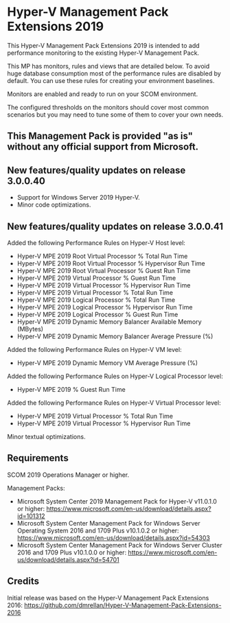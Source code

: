 # Hyper-V Management Pack Extensions 2019

This Hyper-V Management Pack Extensions 2019 is intended to add performance monitoring to the existing Hyper-V Management Pack.

This MP has monitors, rules and views that are detailed below. To avoid huge database consumption most of the performance rules are disabled by default. You can use these rules for creating your environment baselines.

Monitors are enabled and ready to run on your SCOM environment.

The configured thresholds on the monitors should cover most common scenarios but you may need to tune some of them to cover your own needs.

## This Management Pack is provided "as is" without any official support from Microsoft.

## New features/quality updates on release 3.0.0.40
* Support for Windows Server 2019 Hyper-V.
* Minor code optimizations.

## New features/quality updates on release 3.0.0.41
Added the following Performance Rules on Hyper-V Host level:
* Hyper-V MPE 2019 Root Virtual Processor % Total Run Time
* Hyper-V MPE 2019 Root Virtual Processor % Hypervisor Run Time
* Hyper-V MPE 2019 Root Virtual Processor % Guest Run Time
* Hyper-V MPE 2019 Virtual Processor % Guest Run Time
* Hyper-V MPE 2019 Virtual Processor % Hypervisor Run Time
* Hyper-V MPE 2019 Virtual Processor % Total Run Time
* Hyper-V MPE 2019 Logical Processor % Total Run Time
* Hyper-V MPE 2019 Logical Processor % Hypervisor Run Time
* Hyper-V MPE 2019 Logical Processor % Guest Run Time
* Hyper-V MPE 2019 Dynamic Memory Balancer Available Memory (MBytes)
* Hyper-V MPE 2019 Dynamic Memory Balancer Average Pressure (%)

Added the following Performance Rules on Hyper-V VM level:
* Hyper-V MPE 2019 Dynamic Memory VM Average Pressure (%)

Added the following Performance Rules on Hyper-V Logical Processor level:
* Hyper-V MPE 2019 % Guest Run Time

Added the following Performance Rules on Hyper-V Virtual Processor level:
* Hyper-V MPE 2019 Virtual Processor % Total Run Time
* Hyper-V MPE 2019 Virtual Processor % Hypervisor Run Time


Minor textual optimizations.

## Requirements
SCOM 2019 Operations Manager or higher.

Management Packs:
*	Microsoft System Center 2019 Management Pack for Hyper-V v11.0.1.0 or higher: https://www.microsoft.com/en-us/download/details.aspx?id=101312
*	Microsoft System Center Management Pack for Windows Server Operating System 2016 and 1709 Plus v10.1.0.2 or higher: https://www.microsoft.com/en-us/download/details.aspx?id=54303
*	Microsoft System Center Management Pack for Windows Server Cluster 2016 and 1709 Plus v10.1.0.0 or higher: https://www.microsoft.com/en-us/download/details.aspx?id=54701 


## Credits
Initial release was based on the Hyper-V Management Pack Extensions 2016: https://github.com/dmrellan/Hyper-V-Management-Pack-Extensions-2016
























